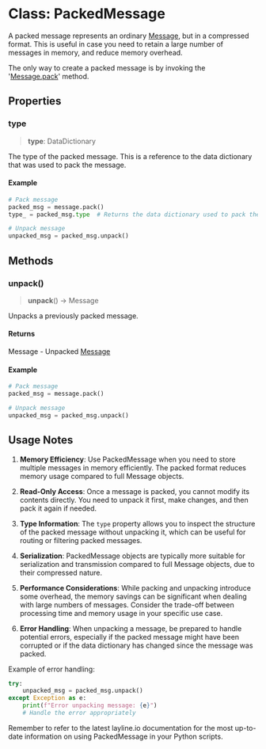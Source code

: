 # Class: PackedMessage

A packed message represents an ordinary [Message](Message.md), but in a compressed format.
This is useful in case you need to retain a large number of messages in memory, and reduce memory overhead.

The only way to create a packed message is by invoking the '[Message.pack](./Message#pack)' method.

## Properties

### type

> **type**: DataDictionary

The type of the packed message.
This is a reference to the data dictionary that was used to pack the message.

#### Example

```python
# Pack message
packed_msg = message.pack()
type_ = packed_msg.type  # Returns the data dictionary used to pack the message

# Unpack message
unpacked_msg = packed_msg.unpack()
```

## Methods

### unpack()

> **unpack**() -> Message

Unpacks a previously packed message.

#### Returns

Message - Unpacked [Message](Message.md)

#### Example

```python
# Pack message
packed_msg = message.pack()

# Unpack message
unpacked_msg = packed_msg.unpack()
```

## Usage Notes

1. **Memory Efficiency**: Use PackedMessage when you need to store multiple messages in memory efficiently. The packed format reduces memory usage compared to full Message objects.

2. **Read-Only Access**: Once a message is packed, you cannot modify its contents directly. You need to unpack it first, make changes, and then pack it again if needed.

3. **Type Information**: The `type` property allows you to inspect the structure of the packed message without unpacking it, which can be useful for routing or filtering packed messages.

4. **Serialization**: PackedMessage objects are typically more suitable for serialization and transmission compared to full Message objects, due to their compressed nature.

5. **Performance Considerations**: While packing and unpacking introduce some overhead, the memory savings can be significant when dealing with large numbers of messages. Consider the trade-off between processing time and memory usage in your specific use case.

6. **Error Handling**: When unpacking a message, be prepared to handle potential errors, especially if the packed message might have been corrupted or if the data dictionary has changed since the message was packed.

Example of error handling:

```python
try:
    unpacked_msg = packed_msg.unpack()
except Exception as e:
    print(f"Error unpacking message: {e}")
    # Handle the error appropriately
```

Remember to refer to the latest layline.io documentation for the most up-to-date information on using PackedMessage in your Python scripts.
